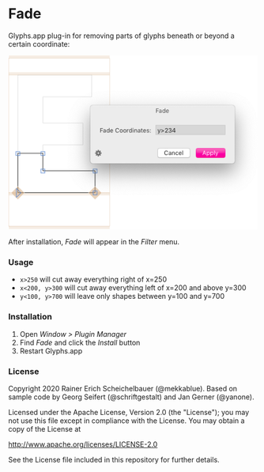 # Fade

Glyphs.app plug-in for removing parts of glyphs beneath or beyond a certain coordinate:

![Fade](Fade.png)

After installation, *Fade* will appear in the *Filter* menu.

### Usage

* `x>250` will cut away everything right of x=250
* `x<200, y>300` will cut away everything left of x=200 and above y=300
* `y<100, y>700` will leave only shapes between y=100 and y=700

### Installation

1. Open *Window > Plugin Manager*
2. Find *Fade* and click the *Install* button
3. Restart Glyphs.app

### License

Copyright 2020 Rainer Erich Scheichelbauer (@mekkablue).
Based on sample code by Georg Seifert (@schriftgestalt) and Jan Gerner (@yanone).

Licensed under the Apache License, Version 2.0 (the "License");
you may not use this file except in compliance with the License.
You may obtain a copy of the License at

http://www.apache.org/licenses/LICENSE-2.0

See the License file included in this repository for further details.
